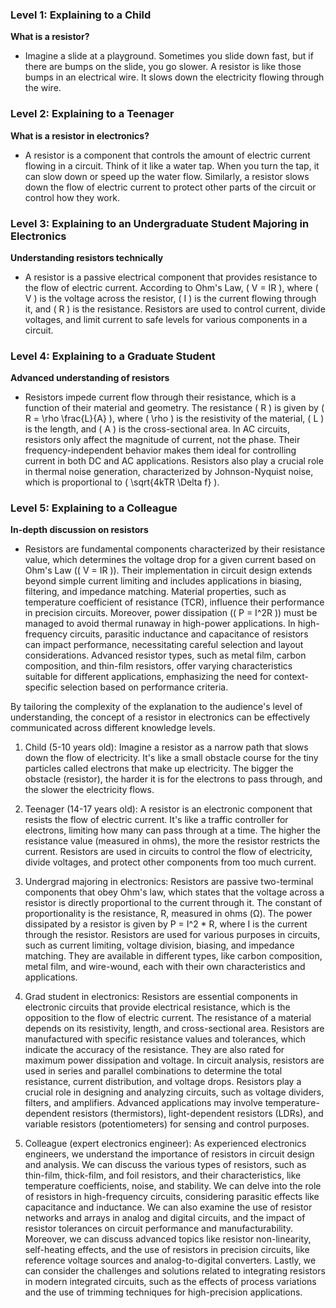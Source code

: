 ### Level 1: Explaining to a Child

**What is a resistor?**
- Imagine a slide at a playground. Sometimes you slide down fast, but if there are bumps on the slide, you go slower. A resistor is like those bumps in an electrical wire. It slows down the electricity flowing through the wire.

### Level 2: Explaining to a Teenager

**What is a resistor in electronics?**
- A resistor is a component that controls the amount of electric current flowing in a circuit. Think of it like a water tap. When you turn the tap, it can slow down or speed up the water flow. Similarly, a resistor slows down the flow of electric current to protect other parts of the circuit or control how they work.

### Level 3: Explaining to an Undergraduate Student Majoring in Electronics

**Understanding resistors technically**
- A resistor is a passive electrical component that provides resistance to the flow of electric current. According to Ohm's Law, \( V = IR \), where \( V \) is the voltage across the resistor, \( I \) is the current flowing through it, and \( R \) is the resistance. Resistors are used to control current, divide voltages, and limit current to safe levels for various components in a circuit.

### Level 4: Explaining to a Graduate Student

**Advanced understanding of resistors**
- Resistors impede current flow through their resistance, which is a function of their material and geometry. The resistance \( R \) is given by \( R = \rho \frac{L}{A} \), where \( \rho \) is the resistivity of the material, \( L \) is the length, and \( A \) is the cross-sectional area. In AC circuits, resistors only affect the magnitude of current, not the phase. Their frequency-independent behavior makes them ideal for controlling current in both DC and AC applications. Resistors also play a crucial role in thermal noise generation, characterized by Johnson-Nyquist noise, which is proportional to \( \sqrt{4kTR \Delta f} \).

### Level 5: Explaining to a Colleague

**In-depth discussion on resistors**
- Resistors are fundamental components characterized by their resistance value, which determines the voltage drop for a given current based on Ohm's Law (\( V = IR \)). Their implementation in circuit design extends beyond simple current limiting and includes applications in biasing, filtering, and impedance matching. Material properties, such as temperature coefficient of resistance (TCR), influence their performance in precision circuits. Moreover, power dissipation (\( P = I^2R \)) must be managed to avoid thermal runaway in high-power applications. In high-frequency circuits, parasitic inductance and capacitance of resistors can impact performance, necessitating careful selection and layout considerations. Advanced resistor types, such as metal film, carbon composition, and thin-film resistors, offer varying characteristics suitable for different applications, emphasizing the need for context-specific selection based on performance criteria.

By tailoring the complexity of the explanation to the audience's level of understanding, the concept of a resistor in electronics can be effectively communicated across different knowledge levels.

1. Child (5-10 years old):
Imagine a resistor as a narrow path that slows down the flow of electricity. It's like a small obstacle course for the tiny particles called electrons that make up electricity. The bigger the obstacle (resistor), the harder it is for the electrons to pass through, and the slower the electricity flows.

2. Teenager (14-17 years old):
A resistor is an electronic component that resists the flow of electric current. It's like a traffic controller for electrons, limiting how many can pass through at a time. The higher the resistance value (measured in ohms), the more the resistor restricts the current. Resistors are used in circuits to control the flow of electricity, divide voltages, and protect other components from too much current.

3. Undergrad majoring in electronics:
Resistors are passive two-terminal components that obey Ohm's law, which states that the voltage across a resistor is directly proportional to the current through it. The constant of proportionality is the resistance, R, measured in ohms (Ω). The power dissipated by a resistor is given by P = I^2 * R, where I is the current through the resistor. Resistors are used for various purposes in circuits, such as current limiting, voltage division, biasing, and impedance matching. They are available in different types, like carbon composition, metal film, and wire-wound, each with their own characteristics and applications.

4. Grad student in electronics:
Resistors are essential components in electronic circuits that provide electrical resistance, which is the opposition to the flow of electric current. The resistance of a material depends on its resistivity, length, and cross-sectional area. Resistors are manufactured with specific resistance values and tolerances, which indicate the accuracy of the resistance. They are also rated for maximum power dissipation and voltage. In circuit analysis, resistors are used in series and parallel combinations to determine the total resistance, current distribution, and voltage drops. Resistors play a crucial role in designing and analyzing circuits, such as voltage dividers, filters, and amplifiers. Advanced applications may involve temperature-dependent resistors (thermistors), light-dependent resistors (LDRs), and variable resistors (potentiometers) for sensing and control purposes.

5. Colleague (expert electronics engineer):
As experienced electronics engineers, we understand the importance of resistors in circuit design and analysis. We can discuss the various types of resistors, such as thin-film, thick-film, and foil resistors, and their characteristics, like temperature coefficients, noise, and stability. We can delve into the role of resistors in high-frequency circuits, considering parasitic effects like capacitance and inductance. We can also examine the use of resistor networks and arrays in analog and digital circuits, and the impact of resistor tolerances on circuit performance and manufacturability. Moreover, we can discuss advanced topics like resistor non-linearity, self-heating effects, and the use of resistors in precision circuits, like reference voltage sources and analog-to-digital converters. Lastly, we can consider the challenges and solutions related to integrating resistors in modern integrated circuits, such as the effects of process variations and the use of trimming techniques for high-precision applications.
